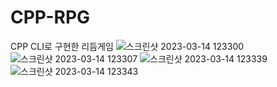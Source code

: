 # CPP-RPG

CPP CLI로 구현한 리듬게임
![스크린샷 2023-03-14 123300](https://user-images.githubusercontent.com/42506968/224886534-2d7d7d2d-836d-407b-90b2-0664af981f47.png)
![스크린샷 2023-03-14 123307](https://user-images.githubusercontent.com/42506968/224886541-b26da469-0fe4-41bf-b21b-f7a6f5ad1360.png)
![스크린샷 2023-03-14 123339](https://user-images.githubusercontent.com/42506968/224886549-930181d6-3211-4ca3-aa6e-68e551da719b.png)
![스크린샷 2023-03-14 123343](https://user-images.githubusercontent.com/42506968/224886552-219e5d1b-5bdb-4e04-9cb2-32cac79456b6.png)
